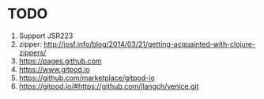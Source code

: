 # TODO

1. Support JSR223
1. zipper: http://josf.info/blog/2014/03/21/getting-acquainted-with-clojure-zippers/
1. https://pages.github.com
1. https://www.gitpod.io
1. https://github.com/marketplace/gitpod-io
1. https://gitpod.io/#https://github.com/jlangch/venice.git
